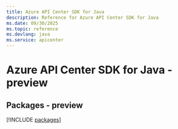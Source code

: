 ```yaml
---
title: Azure API Center SDK for Java
description: Reference for Azure API Center SDK for Java
ms.date: 09/30/2025
ms.topic: reference
ms.devlang: java
ms.service: apicenter
---
```

# Azure API Center SDK for Java - preview
## Packages - preview
[!INCLUDE [packages](api-center-index.md)]